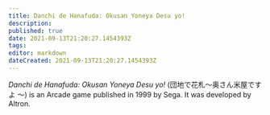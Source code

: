 ```yaml
---
title: Danchi de Hanafuda: Okusan Yoneya Desu yo!
description: 
published: true
date: 2021-09-13T21:20:27.1454393Z 
tags: 
editor: markdown
dateCreated: 2021-09-13T21:20:27.1454393Z
---
```

_Danchi de Hanafuda: Okusan Yoneya Desu yo!_ (<span lang='ja'>団地で花札〜奥さん米屋ですよ 〜</span>) is an Arcade game published in 1999 by Sega.
It was developed by Altron.
